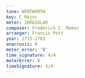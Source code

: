 ```yaml
---
tune: WENTWORTH
key: C Major
meter: IRREGULAR
composer: Frederick C. Maker
arranger: Francis Pott
year: 1715-1783
anacrusis: 0
meter_error: '0'
time_signature: 4/4
meterError: 0
timeSignature: 4/4
---
```

